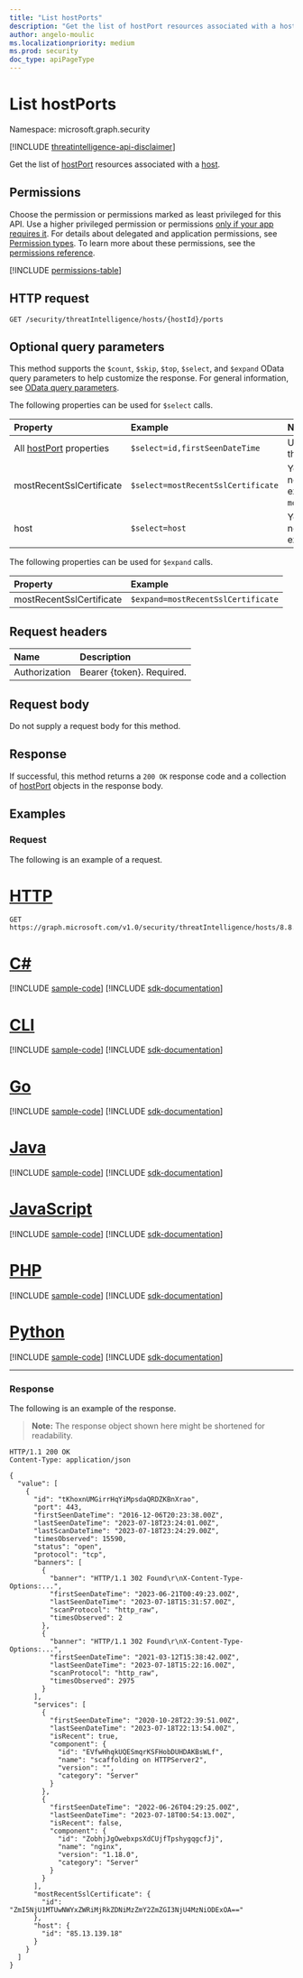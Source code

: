 ```yaml
---
title: "List hostPorts"
description: "Get the list of hostPort resources associated with a host."
author: angelo-moulic
ms.localizationpriority: medium
ms.prod: security
doc_type: apiPageType
---
```


# List hostPorts

Namespace: microsoft.graph.security

[!INCLUDE [threatintelligence-api-disclaimer](../../includes/threatintelligence-api-disclaimer.md)]

Get the list of [hostPort](../resources/security-hostport.md) resources associated with a [host](../resources/security-host.md).

## Permissions

Choose the permission or permissions marked as least privileged for this API. Use a higher privileged permission or permissions [only if your app requires it](/graph/permissions-overview#best-practices-for-using-microsoft-graph-permissions). For details about delegated and application permissions, see [Permission types](/graph/permissions-overview#permission-types). To learn more about these permissions, see the [permissions reference](/graph/permissions-reference).

<!-- { "blockType": "permissions", "name": "security_host_list_ports" } -->
[!INCLUDE [permissions-table](../includes/permissions/security-host-list-ports-permissions.md)]

## HTTP request

<!-- {
  "blockType": "ignored"
}
-->

```http
GET /security/threatIntelligence/hosts/{hostId}/ports
```

## Optional query parameters

This method supports the `$count`, `$skip`, `$top`, `$select`, and `$expand` OData query parameters to help customize the response. For general information, see [OData query parameters](/graph/query-parameters).

The following properties can be used for `$select` calls.

| Property                                                     | Example                            | Notes                                                                                      |
| :----------------------------------------------------------- | :--------------------------------- | :----------------------------------------------------------------------------------------- |
| All [hostPort](../resources/security-hostport.md) properties | `$select=id,firstSeenDateTime`     | Use the name as it appears in the [hostPort](../resources/security-hostport.md) resource.  |
| mostRecentSslCertificate                                     | `$select=mostRecentSslCertificate` | You can't use `$select` on nested properties (for example, `mostRecentSslCertificate/id`). |
| host                                                         | `$select=host`                     | You can't use `$select` on nested properties (for example, `host/id`).                     |

The following properties can be used for `$expand` calls.

| Property                 | Example                            |
| :----------------------- | :--------------------------------- |
| mostRecentSslCertificate | `$expand=mostRecentSslCertificate` |

## Request headers

| Name          | Description               |
| :------------ | :------------------------ |
| Authorization | Bearer {token}. Required. |

## Request body

Do not supply a request body for this method.

## Response

If successful, this method returns a `200 OK` response code and a collection of [hostPort](../resources/security-hostport.md) objects in the response body.

## Examples

### Request

The following is an example of a request.

# [HTTP](#tab/http)
<!-- {
  "blockType": "request",
  "name": "list_hostport",
  "sampleKeys": ["8.8.8.8"]
}
-->

```msgraph-interactive
GET https://graph.microsoft.com/v1.0/security/threatIntelligence/hosts/8.8.8.8/ports
```

# [C#](#tab/csharp)
[!INCLUDE [sample-code](../includes/snippets/csharp/list-hostport-csharp-snippets.md)]
[!INCLUDE [sdk-documentation](../includes/snippets/snippets-sdk-documentation-link.md)]

# [CLI](#tab/cli)
[!INCLUDE [sample-code](../includes/snippets/cli/list-hostport-cli-snippets.md)]
[!INCLUDE [sdk-documentation](../includes/snippets/snippets-sdk-documentation-link.md)]

# [Go](#tab/go)
[!INCLUDE [sample-code](../includes/snippets/go/list-hostport-go-snippets.md)]
[!INCLUDE [sdk-documentation](../includes/snippets/snippets-sdk-documentation-link.md)]

# [Java](#tab/java)
[!INCLUDE [sample-code](../includes/snippets/java/list-hostport-java-snippets.md)]
[!INCLUDE [sdk-documentation](../includes/snippets/snippets-sdk-documentation-link.md)]

# [JavaScript](#tab/javascript)
[!INCLUDE [sample-code](../includes/snippets/javascript/list-hostport-javascript-snippets.md)]
[!INCLUDE [sdk-documentation](../includes/snippets/snippets-sdk-documentation-link.md)]

# [PHP](#tab/php)
[!INCLUDE [sample-code](../includes/snippets/php/list-hostport-php-snippets.md)]
[!INCLUDE [sdk-documentation](../includes/snippets/snippets-sdk-documentation-link.md)]

# [Python](#tab/python)
[!INCLUDE [sample-code](../includes/snippets/python/list-hostport-python-snippets.md)]
[!INCLUDE [sdk-documentation](../includes/snippets/snippets-sdk-documentation-link.md)]

---

### Response

The following is an example of the response.

> **Note:** The response object shown here might be shortened for readability.

<!-- {
  "blockType": "response",
  "truncated": true,
  "@odata.type": "Collection(microsoft.graph.security.hostPort)"
}
-->

```http
HTTP/1.1 200 OK
Content-Type: application/json

{
  "value": [
    {
      "id": "tKhoxnUMGirrHqYiMpsdaQRDZKBnXrao",
      "port": 443,
      "firstSeenDateTime": "2016-12-06T20:23:38.00Z",
      "lastSeenDateTime": "2023-07-18T23:24:01.00Z",
      "lastScanDateTime": "2023-07-18T23:24:29.00Z",
      "timesObserved": 15590,
      "status": "open",
      "protocol": "tcp",
      "banners": [
        {
          "banner": "HTTP/1.1 302 Found\r\nX-Content-Type-Options:...",
          "firstSeenDateTime": "2023-06-21T00:49:23.00Z",
          "lastSeenDateTime": "2023-07-18T15:31:57.00Z",
          "scanProtocol": "http_raw",
          "timesObserved": 2
        },
        {
          "banner": "HTTP/1.1 302 Found\r\nX-Content-Type-Options:...",
          "firstSeenDateTime": "2021-03-12T15:38:42.00Z",
          "lastSeenDateTime": "2023-07-18T15:22:16.00Z",
          "scanProtocol": "http_raw",
          "timesObserved": 2975
        }
      ],
      "services": [
        {
          "firstSeenDateTime": "2020-10-28T22:39:51.00Z",
          "lastSeenDateTime": "2023-07-18T22:13:54.00Z",
          "isRecent": true,
          "component": {
            "id": "EVfwHhqkUQESmqrKSFHobDUHDAKBsWLf",
            "name": "scaffolding on HTTPServer2",
            "version": "",
            "category": "Server"
          }
        },
        {
          "firstSeenDateTime": "2022-06-26T04:29:25.00Z",
          "lastSeenDateTime": "2023-07-18T00:54:13.00Z",
          "isRecent": false,
          "component": {
            "id": "ZobhjJgOwebxpsXdCUjfTpshygqgcfJj",
            "name": "nginx",
            "version": "1.18.0",
            "category": "Server"
          }
        }
      ],
      "mostRecentSslCertificate": {
        "id": "ZmI5NjU1MTUwNWYxZWRiMjRkZDNiMzZmY2ZmZGI3NjU4MzNiODExOA=="
      },
      "host": {
        "id": "85.13.139.18"
      }
    }
  ]
}
```
